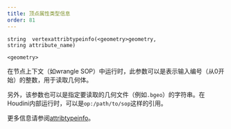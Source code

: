 ```yaml
---
title: 顶点属性类型信息
order: 81
---
```

`string  vertexattribtypeinfo(<geometry>geometry, string attribute_name)`

`<geometry>`

在节点上下文（如wrangle SOP）中运行时，此参数可以是表示输入编号（从0开始）的整数，用于读取几何体。

另外，该参数也可以是指定要读取的几何文件（例如`.bgeo`）的字符串。在Houdini内部运行时，可以是`op:/path/to/sop`这样的引用。

更多信息请参阅[attribtypeinfo](attribtypeinfo.html "返回几何属性的转换元数据。")。